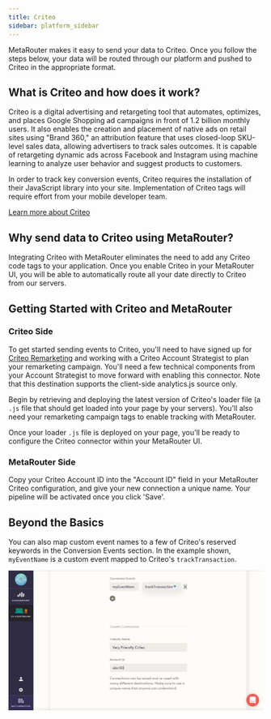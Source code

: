 ```yaml
---
title: Criteo
sidebar: platform_sidebar
---
```


MetaRouter makes it easy to send your data to Criteo. Once you follow the steps below, your data will be routed through our platform and pushed to Criteo in the appropriate format.

## What is Criteo and how does it work?

Criteo is a digital advertising and retargeting tool that automates, optimizes, and places Google Shopping ad campaigns in front of 1.2 billion monthly users. It also enables the creation and placement of native ads on retail sites using "Brand 360," an attribution feature that uses closed-loop SKU-level sales data, allowing advertisers to track sales outcomes. It is capable of retargeting dynamic ads across Facebook and Instagram using machine learning to analyze user behavior and suggest products to customers.

In order to track key conversion events, Criteo requires the installation of their JavaScript library into your site. Implementation of Criteo tags will require effort from your mobile developer team.

[Learn more about Criteo](https://www.criteo.com/)

## Why send data to Criteo using MetaRouter?

Integrating Criteo with MetaRouter eliminates the need to add any Criteo code tags to your application. Once you enable Criteo in your MetaRouter UI, you will be able to automatically route all your date directly to Criteo from our servers.


## Getting Started with Criteo and MetaRouter

### Criteo Side

To get started sending events to Criteo, you'll need to have signed up for [Criteo Remarketing](http://www.criteo.com/) and working with a Criteo Account Strategist to plan your remarketing campaign.  You'll need a few technical components from your Account Strategist to move forward with enabling this connector. Note that this destination supports the client-side analytics.js source only.

Begin by retrieving and deploying the latest version of Criteo's loader file (a `.js` file that should get loaded into your page by your servers).  You'll also need your remarketing campaign tags to enable tracking with MetaRouter.

Once your loader `.js` file is deployed on your page, you'll be ready to configure the Criteo connector within your MetaRouter UI.  

### MetaRouter Side

Copy your Criteo Account ID into the "Account ID" field in your MetaRouter Criteo configuration, and give your new connection a unique name. Your pipeline will be activated once you click 'Save'.

## Beyond the Basics

You can also map custom event names to a few of Criteo's reserved keywords in the Conversion Events section. In the example shown, `myEventName` is a custom event mapped to Criteo's `trackTransaction`.

![criteo1](../../../images/criteo1v2.png)
